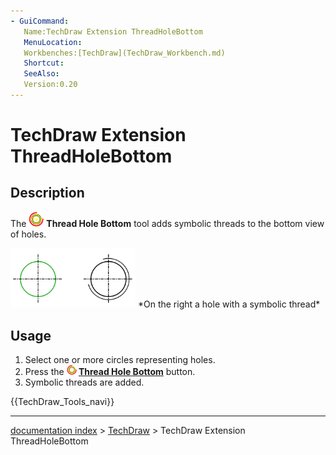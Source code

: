 ```yaml
---
- GuiCommand:
   Name:TechDraw Extension ThreadHoleBottom
   MenuLocation:
   Workbenches:[TechDraw](TechDraw_Workbench.md)
   Shortcut:
   SeeAlso:
   Version:0.20
---
```


# TechDraw Extension ThreadHoleBottom

## Description

The <img alt="" src=images/TechDraw_Extension_ThreadHoleBottom.svg  style="width:24px;"> **Thread Hole Bottom** tool adds symbolic threads to the bottom view of holes.

 <img alt="" src=images/TechDraw_ExtensionThreadHoleBottomExample.png  style="width:200px;">  
*On the right a hole with a symbolic thread*

## Usage

1.  Select one or more circles representing holes.
2.  Press the **<img src="images/TechDraw_Extension_ThreadHoleBottom.svg" width=16px> [Thread Hole Bottom](TechDraw_Extension_ThreadHoleBottom.md)** button.
3.  Symbolic threads are added.




 {{TechDraw_Tools_navi}}

---
[documentation index](../README.md) > [TechDraw](TechDraw_Workbench.md) > TechDraw Extension ThreadHoleBottom
